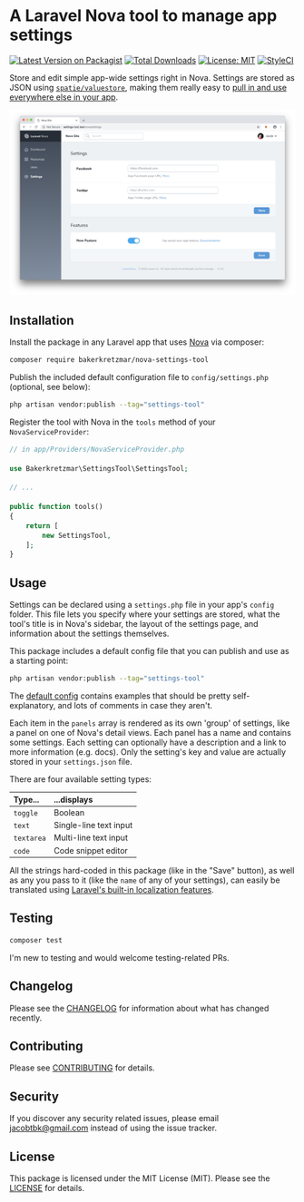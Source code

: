 A Laravel Nova tool to manage app settings
==========================================

[![Latest Version on Packagist](https://img.shields.io/packagist/v/bakerkretzmar/nova-settings-tool.svg?style=flat-square)](https://packagist.org/packages/bakerkretzmar/nova-settings-tool)
[![Total Downloads](https://img.shields.io/packagist/dt/bakerkretzmar/nova-settings-tool.svg?style=flat-square)](https://packagist.org/packages/bakerkretzmar/nova-settings-tool)
[![License: MIT](https://img.shields.io/badge/License-MIT-yellow.svg?style=flat-square)](https://opensource.org/licenses/MIT)
[![StyleCI](https://github.styleci.io/repos/165178010/shield?branch=master)](https://github.styleci.io/repos/165178010)<!-- Coverage?? -->

Store and edit simple app-wide settings right in Nova. Settings are stored as JSON using [`spatie/valuestore`](https://github.com/spatie/valuestore), making them really easy to [pull in and use everywhere else in your app](https://laravel-news.com/global-application-settings).

![Settings Tool screenshot](settings-tool.png)

## Installation

Install the package in any Laravel app that uses [Nova](https://nova.laravel.com) via composer:

```bash
composer require bakerkretzmar/nova-settings-tool
```

Publish the included default configuration file to `config/settings.php` (optional, see below):

```bash
php artisan vendor:publish --tag="settings-tool"
```

Register the tool with Nova in the `tools` method of your `NovaServiceProvider`:

```php
// in app/Providers/NovaServiceProvider.php

use Bakerkretzmar\SettingsTool\SettingsTool;

// ...

public function tools()
{
    return [
        new SettingsTool,
    ];
}
```

## Usage

Settings can be declared using a `settings.php` file in your app's `config` folder. This file lets you specify where your settings are stored, what the tool's title is in Nova's sidebar, the layout of the settings page, and information about the settings themselves.

This package includes a default config file that you can publish and use as a starting point:

```bash
php artisan vendor:publish --tag="settings-tool"
```

The [default config](config/settings.php) contains examples that should be pretty self-explanatory, and lots of comments in case they aren't.

Each item in the `panels` array is rendered as its own 'group' of settings, like a panel on one of Nova's detail views. Each panel has a name and contains some settings. Each setting can optionally have a description and a link to more information (e.g. docs). Only the setting's key and value are actually stored in your `settings.json` file.

There are four available setting types:

| Type...    | ...displays            |
| :--------- | :--------------------- |
| `toggle`   | Boolean                |
| `text`     | Single-line text input |
| `textarea` | Multi-line text input  |
| `code`     | Code snippet editor    |

All the strings hard-coded in this package (like in the "Save" button), as well as any you pass to it (like the `name` of any of your settings), can easily be translated using [Laravel's built-in localization features](https://laravel.com/docs/localization#using-translation-strings-as-keys).

## Testing

```bash
composer test
```

I'm new to testing and would welcome testing-related PRs.

## Changelog

Please see the [CHANGELOG](CHANGELOG.md) for information about what has changed recently.

## Contributing

Please see [CONTRIBUTING](CONTRIBUTING.md) for details.

## Security

If you discover any security related issues, please email <jacobtbk@gmail.com> instead of using the issue tracker.

## License

This package is licensed under the MIT License (MIT). Please see the [LICENSE](LICENSE.md) for details.
